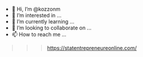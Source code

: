 - 👋 Hi, I’m @kozzonm
- 👀 I’m interested in ...
- 🌱 I’m currently learning ...
- 💞️ I’m looking to collaborate on ...
- 📫 How to reach me ...
>>> https://statentrepreneureonline.com/
<!---
kozzonm/kozzonm is a ✨ special ✨ repository because its `README.md` (this file) appears on your GitHub profile.
You can click the Preview link to take a look at your changes.
--->
